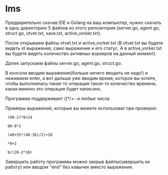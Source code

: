 # lms
 Предварительно скачав IDE и Golang на ваш компьютер, нужно скачать в одну директорию 5 файлов из этого репозитория (server.go, agent.go, struct.go, otvet.txt, save.txt, active_vorker.txt).
 
 После открываем файлы otvet.txt и active_vorker.txt (В otvet.txt вы будете видеть id выражения, само выражение и его статус. А в active_vorker.txt вы будете видеть количество активных воркеров на данный момент).
 
 Далее запускаем файлы server.go, agent.go, struct.go.
 
 В консоли вводим выражение(больше ничего вводить не надо!) и нажимаем enter, а вот дальше уже вводим время, которое вы хотите, чтобы выполнялась такая-то операция такое-то количество времени, какая именно это операция будет написано.
 
 Программа поддерживает ()*/+- и любые числа
 
 Примеры выражений, которые вы можете использоват при проверке:
 
     (90-2)*8+24
     
     90-8*2
     
     (40+35*(40-38)/2)+20
     
     *9+2
     
     9/(20-2*10)
     
  Завершить работу программы можно закрыв файлы(завершить их работу) или вводом "end" без кавычек вместо выражения.
